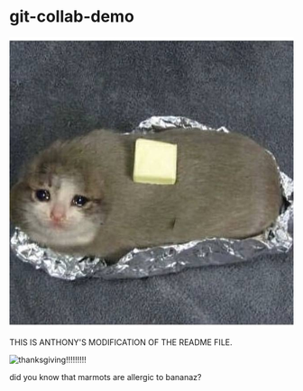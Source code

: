 # git-collab-demo


![collab demo](sadCatPotato.jpg)

THIS IS ANTHONY'S MODIFICATION OF THE README FILE.


![thanksgiving!!!!!!!!!](https://media.giphy.com/media/xT0xetPdC1BW92UhqM/giphy.gif)


did you know that marmots are allergic to bananaz?
